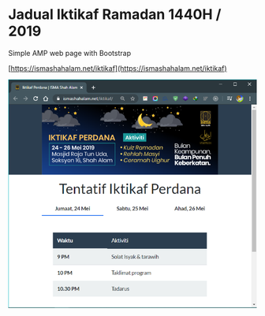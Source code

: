 # Jadual Iktikaf Ramadan 1440H / 2019

Simple AMP web page with Bootstrap

[https://ismashahalam.net/iktikaf](https://ismashahalam.net/iktikaf)

![alt text](./media.png "Media")
